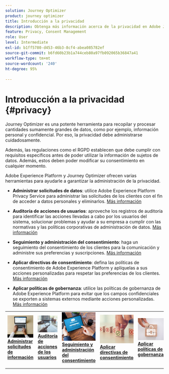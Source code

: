 ```yaml
---
solution: Journey Optimizer
product: journey optimizer
title: Introducción a la privacidad
description: Obtenga más información acerca de la privacidad en Adobe Journey Optimizer y Adobe Experience Platform.
feature: Privacy, Consent Management
role: User
level: Intermediate
exl-id: b1ff5780-d453-46b3-8cf4-abea085782ef
source-git-commit: b6fd60b23b1a744ceb80a97fb092065b36847a41
workflow-type: tm+mt
source-wordcount: '240'
ht-degree: 95%

---
```


# Introducción a la privacidad {#privacy}

Journey Optimizer es una potente herramienta para recopilar y procesar cantidades sumamente grandes de datos, como por ejemplo, información personal y confidencial. Por eso, la privacidad debe administrarse cuidadosamente.

Además, las regulaciones como el RGPD establecen que debe cumplir con requisitos específicos antes de poder utilizar la información de sujetos de datos. Además, estos deben poder modificar su consentimiento en cualquier momento.

Adobe Experience Platform y Journey Optimizer ofrecen varias herramientas para ayudarle a garantizar la administración de la privacidad.

* **Administrar solicitudes de datos**: utilice Adobe Experience Platform Privacy Service para administrar las solicitudes de los clientes con el fin de acceder a datos personales y eliminarlos. [Más información](requests.md)

* **Auditoría de acciones de usuarios**: aproveche los registros de auditoría para identificar las acciones llevadas a cabo por los usuarios del sistema, solucionar problemas y ayudar a su empresa a cumplir con las normativas y las políticas corporativas de administración de datos. [Más información](audit-logs.md)

* **Seguimiento y administración del consentimiento**: haga un seguimiento del consentimiento de los clientes para la comunicación y administre sus preferencias y suscripciones. [Más información](opt-out.md)

* **Aplicar directivas de consentimiento**: defina las políticas de consentimiento de Adobe Experience Platform y aplíquelas a sus acciones personalizadas para respetar las preferencias de los clientes. [Más información](../action/consent.md)

* **Aplicar políticas de gobernanza**: utilice las políticas de gobernanza de Adobe Experience Platform para evitar que los campos confidenciales se exporten a sistemas externos mediante acciones personalizadas. [Más información](../action/action-privacy.md)

<table style="table-layout:fixed"><tr style="border: 0;">
<td>
<a href="requests.md">
<img alt="Posible cliente" src="../assets/do-not-localize/privacy-request.jpeg">
</a>
<div><a href="requests.md"><strong>Administrar solicitudes de información</strong>
</div>
<p>
</td>
<td>
<a href="audit-logs.md">
<img alt="Poco frecuente" src="../assets/do-not-localize/privacy-audit.jpeg">
</a>
<div>
<a href="audit-logs.md"><strong>Auditoría de acciones de los usuarios</strong></a>
</div>
<p></td>
<td>
<a href="opt-out.md">
<img alt="Validación" src="../assets/do-not-localize/privacy-track-consent.jpeg">
</a>
<div>
<a href="opt-out.md"><strong>Seguimiento y administración del consentimiento</strong></a>
</div>
<p>
</td>
<td>
<a href="../action/consent.md">
<img alt="Validación" src="../assets/do-not-localize/privacy-consent-policies.jpeg">
</a>
<div>
<a href="../action/consent.md"><strong>Aplicar directivas de consentimiento</strong></a>
</div>
<p>
</td>
<td>
<a href="../action/action-privacy.md">
<img alt="Validación" src="../assets/do-not-localize/privacy-governance.jpeg">
</a>
<div>
<a href="../action/action-privacy.md"><strong>Aplicar políticas de gobernanza</strong></a>
</div>
<p>
</td>
</tr></table>
